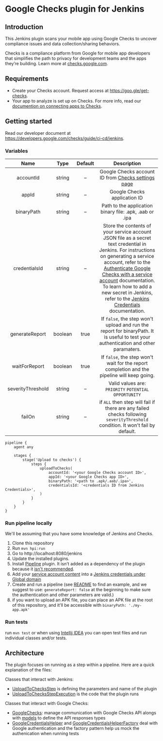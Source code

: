 # Google Checks plugin for Jenkins

## Introduction

This Jenkins plugin scans your mobile app using Google Checks to uncover compliance issues and data collection/sharing behaviors.

Checks is a compliance platform from Google for mobile app developers that simplifies the path to privacy for development teams and the apps they’re building. Learn more at [checks.google.com](https://checks.google.com/).

## Requirements

- Create your Checks account. Request access at https://goo.gle/get-checks.
- Your app to analyze is set up on Checks. For more info, read our [documention on connecting apps to Checks](https://developers.google.com/checks/guide/getting-started/connecting-apps).

## Getting started

Read our developer document at https://developers.google.com/checks/guide/ci-cd/jenkins.

### Variables

|       Name        |  Type   | Default |                                                                                                                                                                                                                                      Description                                                                                                                                                                                                                                      |
| :---------------: | :-----: | :-----: | :-----------------------------------------------------------------------------------------------------------------------------------------------------------------------------------------------------------------------------------------------------------------------------------------------------------------------------------------------------------------------------------------------------------------------------------------------------------------------------------: |
|     accountId     | string  |    –    |                                                                                                                                                                                       Google Checks account ID from [Checks settings page](https://checks.area120.google.com/console/settings)                                                                                                                                                                                        |
|       appId       | string  |    –    |                                                                                                                                                                                                                             Google Checks application ID                                                                                                                                                                                                                              |
|    binaryPath     | string  |    –    |                                                                                                                                                                                                                Path to the application binary file: .apk, .aab or .ipa                                                                                                                                                                                                                |
|   credentialsId   | string  |    –    | Store the contents of your service account JSON file as a secret text credential in Jenkins. For instructions on generating a service account, refer to the [Authenticate Google Checks with a service account](https://developers.google.com/checks/guide/integrate/cli/install-checks-cli#authenticate-cli) documentation. To learn how to add a new secret in Jenkins, refer to the [Jenkins Credentials](https://www.jenkins.io/doc/book/using/using-credentials/) documentation. |
|  generateReport   | boolean |  true   |                                                                                                                                                                          If `false`, the step won't upload and run the report for binaryPath. It is useful to test your authentication and other paramaters.                                                                                                                                                                          |
|   waitForReport   | boolean |  true   |                                                                                                                                                                                              If `false`, the step won't wait for the report completion and the pipeline will keep going.                                                                                                                                                                                              |
| severityThreshold | string  |    –    |                                                                                                                                                                                                                Valid values are: `PRIORITY` `POTENTIAL` `OPPORTUNITY`                                                                                                                                                                                                                 |
|      failOn       | string  |    –    |                                                                                                                                                                            if `ALL` then step will fail if there are any failed checks following `severityThreshold` condition. It won't fail by default.                                                                                                                                                                             |

```
pipeline {
    agent any

    stages {
        stage('Upload to checks') {
            steps {
                uploadToChecks(
                    accountId: '<your Google Checks account ID>',
                    appId: '<your Google Checks app ID>',
                    binaryPath: '<path to .apk/.aab/.ipa>',
                    credentialsId: '<credentials ID from Jenkins Credentials>',
                )
            }
        }
    }
}

```

### Run pipeline locally

We'll be assuming that you have some knowledge of Jenkins and Checks.

1. Clone this repository
2. Run `mvn hpi:run`
3. Go to http://localhost:8080/jenkins
4. Update the installed plugins.
5. Install [Pipeline](https://plugins.jenkins.io/workflow-aggregator/) plugin. It isn't added as a dependency of the plugin because it [isn't recommended](https://plugins.jenkins.io/workflow-aggregator/#plugin-content-developer-notes).
6. Add your [service account content](https://developers.google.com/checks/guide/integrate/cli/install-checks-cli#authenticate-service) into a [Jenkins credentials under Global domain](https://www.jenkins.io/doc/book/using/using-credentials/)
7. Create and run a pipeline (see [README](README.md) to find an example, and we suggest to use: `generateReport: false` at the beginning to make sure the authentication and other parameters are valid.)
8. if you want to upload an APK file, you can place an APK file at the root of this repository, and it'll be accessible with `binaryPath: './my-app.apk'`

### Run tests

run `mvn test` or when using [Intellij IDEA](https://www.jetbrains.com/idea/) you can open test files and run individual classes and/or tests.

## Architecture

The plugin focuses on running as a step within a pipeline. Here are a quick explanation of the files:

Classes that interact with Jenkins:

- [UploadToChecksStep](src/main/java/io/jenkins/plugins/googlechecks/UploadToChecksStep.java) is defining the parameters and name of the plugin
- [UploadToChecksStepExecution](src/main/java/io/jenkins/plugins/googlechecks/UploadToChecksStepExecution.java) is the code that the plugin runs

Classes that interact with Google Checks:

- [GoogleChecks](src/main/java/io/jenkins/plugins/googlechecks/GoogleChecks.java): manage communication with Google Checks API alongs with [models](src/main/java/io/jenkins/plugins/googlechecks/models) to define the API responses types
- [GoogleCredentialsHelper](src/main/java/io/jenkins/plugins/googlechecks/GoogleCredentialsHelper.java) and [GoogleCredentialsHelperFactory](src/main/java/io/jenkins/plugins/googlechecks/GoogleCredentialsHelperFactory.java) deal with Google authentication and the factory pattern help us mock the authenication when running tests
